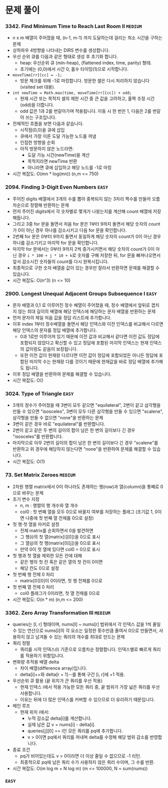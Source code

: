 # 문제 풀이

### 3342. Find Minimum Time to Reach Last Room II ```MEDIUM```
- n x m 배열이 주어졌을 때, (n-1, m-1) 까지 도달하는데 걸리는 최소 시간을 구하는 문제
- 상하좌우 4방향을 나타내는 DIRS 변수를 생성합니다.
- 우선 순위 큐를 다음과 같은 형태로 생성 후 초기화 합니다.
  + heap: 우선순위 큐 (min-heap), (flattened index, time, parity) 형태.
  + 초기에는 (0,0)에서 시간 0, 홀수 타이밍(1)으로 시작합니다.
- `moveTime[rr][cc] = -1;`
  + 방문 체크를 위해 -1로 마킹합니다. 방문한 셀은 다시 처리하지 않습니다 (visited set 대용).
- `int newTime = Math.max(time, moveTime[rr][cc]) + odd;`
  + 현재 시간 또는 목적지 셀의 제한 시간 중 큰 값을 고려하고, 홀짝 조정 시간(odd)을 더합니다.
  + odd 값은 1과 2를 번갈아가며 적용됩니다. 이동 시 한 번은 1, 다음은 2를 번갈아 쓰는 구조입니다.
- 전체적인 흐름을 보면 다음과 같습니다.
  + 시작점(0,0)을 큐에 삽입
  + 큐에서 가장 이른 도달 가능한 노드를 꺼냄
  + 인접한 방향을 순회
  + 아직 방문하지 않은 노드라면:
    - 도달 가능 시간(newTime)을 계산
    - 목적지라면 newTime 반환
    - 아니라면 큐에 삽입하고 해당 노드를 -1로 마킹
- 시간 복잡도: O(mn * log(mn)) (n,m <= 750)

### 2094. Finding 3-Digit Even Numbers ```EASY```
- 주어진 digits 배열에서 3개의 수를 뽑아 중복되지 않는 3자리 짝수를 만들어 오름차순으로 정렬해 반환하는 문제
- 먼저 주어진 digits에서 각 숫자별로 몇개가 나왔는지를 계산해 count 배열에 저장해둡니다.
- 그리고 3중 for 문을 돌면서 처음 for 문은 1부터 9까지 돌면서 해당 숫자의 count 가 0이 아닌 경우 하나를 감소시키고 다음 for 문을 확인합니다. 
- 2번째 for 문은 0부터 9까지 돌면서 동일하게 해당 숫자의 count가 0이 아닌 경우 하나를 감소기키고 마지막 for 문을 확인합니다.
- 마지막 for 문에서는 0부터 9까지 2씩 증가시키면서 해당 숫자의 count가 0이 아닌 경우 `i * 100 + j * 10 + k`로 숫자를 구해 저장한 뒤, for 문을 빠져나오면서 앞서 감소시킨 숫자들의 count를 다시 원복시킵니다.
- 최종적으로 구한 숫자 배열을 값이 있는 경우만 잘라서 반환하면 문제를 해결할 수 있습니다.
- 시간 복잡도: O(n^3) (n <= 10)

### 2900. Longest Unequal Adjacent Groups Subsequence I ```EASY```
- 문자 배열과 0,1 로 이루어진 정수 배열이 주어졌을 때, 정수 배열에서 앞뒤로 겹치지 않는 최대 길이의 배열에 해당 인덱스에 해당하는 문자 배열을 반환하는 문제
- 먼저 문자의 제일 처음 값을 정답 리스트에 추가합니다.
- 이후 index 1부터 정수배열을 돌면서 해당 인덱스와 이전 인덱스를 비교해서 다르면 해당 인덱스의 문자를 정답 배열에 추가합니다.
  + 0과 1로만 이루어져 있기 때문에 이전 값과 비교해서 같다면 이전 값도 정답에 포함되지 않았다고 확신할 수 있고 정답에 포함된 마지막 인덱스는 현재 인덱스의 값이랑도 같음이 보장됩니다.
  + 또한 이전 값이 현재랑 다르다면 이전 값이 정답에 포함되었든 아니든 정답에 포함된 마지막 수는 현재랑 다를 것이기 때문에 현재값을 바로 정답 배열에 추가해도 됩니다.
- 이후 정답 배열을 반환하여 문제를 해결할 수 있습니다.
- 시간 복잡도: O()

### 3024. Type of Triangle ```EASY```
- 3개의 정수가 주어졌을 때 3변이 모두 같으면 "equilateral", 2변이 같고 삼각형을 만들 수 있으면 "isosceles", 3변이 모두 다른 삼각형을 만들 수 있으면 "scalene", 삼각형을 만들 수 없으면 "none"을 반환하는 문제
- 3변이 같은 경우 바로 "equilateral"를 반환합니다.
- 2변이 같고 같은 두 변의 길이의 합이 남은 한 변의 길이보다 긴 경우 "isosceles"를 반환합니다.
- 마지막으로 아무 2변의 길이의 합이 남은 한 변의 길이보다 긴 경우 "scalene"를 반환하고 위 경우에 해당하지 않는다면 "none"을 반환하여 문제를 해결할 수 있습니다.
- 시간 복잡도: O(1)

### 73. Set Matrix Zeroes ```MEDIUM```
- 2차원 행렬 matrix에서 0이 하나라도 존재하는 행(row)과 열(column)을 통째로 0으로 바꾸는 문제
- 초기 변수 지정
  + n, m : 행렬의 행 개수와 열 개수
  +  col0 : 첫 번째 열을 모두 0으로 바꿀지 여부를 저장하는 플래그 (초기값 1, 0이면 나중에 첫 번째 열 전체를 0으로 설정)
- 첫 행·첫 열을 마커로 설정
  + 전체 matrix를 순회하면서 0을 발견하면
  + 그 행(i)의 첫 열(matrix[i][0])을 0으로 표시
  + 그 열(j)의 첫 행(matrix[0][j])을 0으로 표시
  + 만약 0이 첫 열에 있다면 col0 = 0으로 표시
- 첫 행과 첫 열을 제외한 모든 칸에 대해
  + 같은 행의 첫 칸 혹은 같은 열의 첫 칸이 0이면
  + 해당 칸도 0으로 설정
- 첫 번째 행 전체 0 처리
  + matrix[0][0]이 0이라면, 첫 행 전체를 0으로
- 첫 번째 열 전체 0 처리
  + col0 플래그가 0이라면, 첫 열 전체를 0으로
- 시간 복잡도: O(n * m) (n,m <= 200)

### 3362. Zero Array Transformation III ```MEDIUM```
- queries는 [l, r] 형태이며, nums[l] ~ nums[r] 범위에서 각 인덱스 값을 1씩 줄일 수 있는 연산으로 nums[i]의 각 요소는 일정한 횟수만큼 줄여서 0으로 만들면서, 사용하지 않고 남겨둘 수 있는 쿼리의 개수를 최대로 만드는 문제
- 쿼리 정렬
  + 쿼리를 시작 인덱스(l) 기준으로 오름차순 정렬합니다. 인덱스별로 빠르게 쿼리를 적용하기 위함입니다.
- 변화량 추적용 배열 delta
  + 차이 배열(difference array)입니다.
  + delta[i]++와 delta[r + 1]--를 통해 구간 [i, r]에 +1 적용.
- 우선순위 큐 활용 (끝 위치가 큰 쿼리를 우선 적용)
  + 현재 인덱스 i에서 적용 가능한 모든 쿼리 중, 끝 범위가 가장 넓은 쿼리를 우선 사용합니다.
  + 이유는 뒤에 더 많은 인덱스를 커버할 수 있으므로 더 유리하기 때문입니다.
- 메인 루프
  + 현재 위치 i에서:
    - 누적 감소값 delta[i]를 계산합니다.
    - 실제 남은 값 v = nums[i] - delta[i].
    - queries[j][0] == i인 모든 쿼리를 pq에 추가합니다.
    - v > 0이면 pq에서 쿼리를 꺼내며 delta를 수정해 해당 범위 감소를 반영합니다.
- 종료 조건
  + pq가 비어있는데도 v > 0이라면 더 이상 줄일 수 없으므로 -1 리턴.
  + 최종적으로 pq에 남은 쿼리 수가 사용하지 않은 쿼리 수이며, 그 수를 반환.
- 시간 복잡도: O(m log m + N log m) (m <= 100000, N = sum(nums))

### ```EASY```
